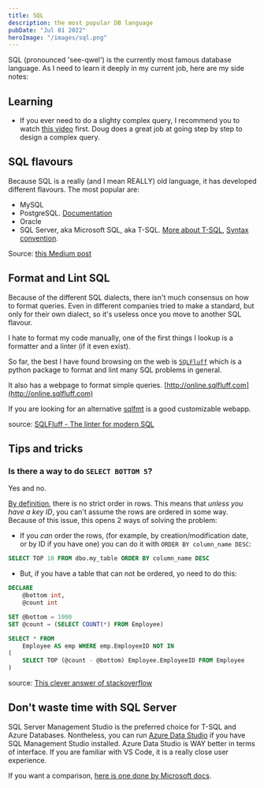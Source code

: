```yaml
---
title: SQL
description: the most popular DB language
pubDate: "Jul 01 2022"
heroImage: "/images/sql.png"
---
```


SQL (pronounced 'see-qwel') is the currently most famous database language. As I need to learn it deeply in my current job, here are my side notes:

## Learning

- If you ever need to do a slighty complex query, I recommend you to watch [this video](https://www.youtube.com/watch?v=Vy8NRI24aXg) first. Doug does a great job at going step by step to design a complex query.

## SQL flavours

Because SQL is a really (and I mean REALLY) old language, it has developed different flavours. The most popular are:

- MySQL
- PostgreSQL. [Documentation](https://www.postgresql.org/docs/current/index.html)
- Oracle
- SQL Server, aka Microsoft SQL, aka T-SQL. [More about T-SQL](https://database.guide/what-is-t-sql/), [Syntax convention](https://learn.microsoft.com/en-us/sql/t-sql/language-elements/transact-sql-syntax-conventions-transact-sql?view=sql-server-ver16).

Source: [this Medium post](https://towardsdatascience.com/the-many-flavours-of-sql-7b7da5d56c1e)

## Format and Lint SQL

Because of the different SQL dialects, there isn't much consensus on how to format queries. Even in different companies tried to make a standard, but only for their own dialect, so it's useless once you move to another SQL flavour.

I hate to format my code manually, one of the first things I lookup is a formatter and a linter (if it even exist).

So far, the best I have found browsing on the web is [`SQLFluff`](https://docs.sqlfluff.com/en/stable/) which is a python package to format and lint many SQL problems in general.

It also has a webpage to format simple queries. [http://online.sqlfluff.com](http://online.sqlfluff.com)

If you are looking for an alternative [sqlfmt](https://www.cockroachlabs.com/blog/sql-fmt-online-sql-formatter/) is a good customizable webapp.

source: [SQLFluff - The linter for modern SQL](https://towardsdatascience.com/sqlfluff-the-linter-for-modern-sql-8f89bd2e9117)

## Tips and tricks

### Is there a way to do `SELECT BOTTOM 5`?

Yes and no.

[By definition](https://en.wikipedia.org/wiki/Table_%28database%29#Tables_versus_relations), there is no strict order in rows. This means that _unless you have a key ID_, you can't assume the rows are ordered in some way. Because of this issue, this opens 2 ways of solving the problem:

- If you _can_ order the rows, (for example, by creation/modification date, or by ID if you have one) you can do it with `ORDER BY column_name DESC`:

```sql
SELECT TOP 10 FROM dbo.my_table ORDER BY column_name DESC
```

- But, if you have a table that can not be ordered, yo need to do this:

```sql
DECLARE
    @bottom int,
    @count int

SET @bottom = 1000
SET @count = (SELECT COUNT(*) FROM Employee)

SELECT * FROM
    Employee AS emp WHERE emp.EmployeeID NOT IN
(
    SELECT TOP (@count - @bottom) Employee.EmployeeID FROM Employee
)
```

source: [This clever answer of stackoverflow](https://stackoverflow.com/a/30011491/8552476)

## Don't waste time with SQL Server

SQL Server Management Studio is the preferred choice for T-SQL and Azure Databases. Nontheless, you can run [Azure Data Studio](https://github.com/microsoft/azuredatastudio) if you have SQL Management Studio installed. Azure Data Studio is WAY better in terms of interface. If you are familiar with VS Code, it is a really close user experience.

If you want a comparison, [here is one done by Microsoft docs](https://learn.microsoft.com/en-us/sql/azure-data-studio/what-is-azure-data-studio?view=sql-server-ver16).
